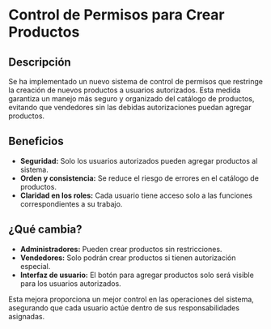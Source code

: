 # Control de Permisos para Crear Productos

## Descripción
Se ha implementado un nuevo sistema de control de permisos que restringe la creación de nuevos productos a usuarios autorizados. Esta medida garantiza un manejo más seguro y organizado del catálogo de productos, evitando que vendedores sin las debidas autorizaciones puedan agregar productos.

## Beneficios
* **Seguridad:** Solo los usuarios autorizados pueden agregar productos al sistema.
* **Orden y consistencia:** Se reduce el riesgo de errores en el catálogo de productos.
* **Claridad en los roles:** Cada usuario tiene acceso solo a las funciones correspondientes a su trabajo.

## ¿Qué cambia?
* **Administradores:** Pueden crear productos sin restricciones.
* **Vendedores:** Solo podrán crear productos si tienen autorización especial.
* **Interfaz de usuario:** El botón para agregar productos solo será visible para los usuarios autorizados.

Esta mejora proporciona un mejor control en las operaciones del sistema, asegurando que cada usuario actúe dentro de sus responsabilidades asignadas.